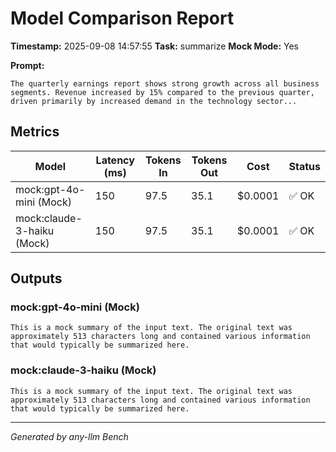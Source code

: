 # Model Comparison Report

**Timestamp:** 2025-09-08 14:57:55
**Task:** summarize
**Mock Mode:** Yes

**Prompt:**
```
The quarterly earnings report shows strong growth across all business segments. Revenue increased by 15% compared to the previous quarter, driven primarily by increased demand in the technology sector...
```

## Metrics

| Model | Latency (ms) | Tokens In | Tokens Out | Cost | Status |
|-------|--------------|-----------|------------|------|--------|
| mock:gpt-4o-mini (Mock) | 150 | 97.5 | 35.1 | $0.0001 | ✅ OK |
| mock:claude-3-haiku (Mock) | 150 | 97.5 | 35.1 | $0.0001 | ✅ OK |

## Outputs

### mock:gpt-4o-mini (Mock)

```
This is a mock summary of the input text. The original text was approximately 513 characters long and contained various information that would typically be summarized here.
```

### mock:claude-3-haiku (Mock)

```
This is a mock summary of the input text. The original text was approximately 513 characters long and contained various information that would typically be summarized here.
```

---
*Generated by any-llm Bench*
